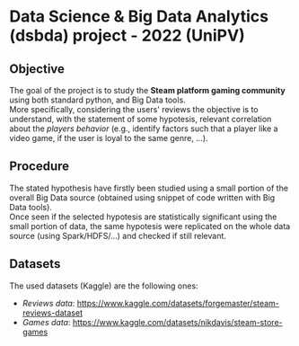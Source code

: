 # Data Science & Big Data Analytics (dsbda) project - 2022 (UniPV)

## Objective
The goal of the project is to study the **Steam platform gaming community** using both standard python, and Big Data tools.<br>
More specifically, considering the users' reviews the objective is to understand, with the statement of some hypotesis, relevant correlation about the *players behavior* (e.g., identify factors such that a player like a video game, if the user is loyal to the same genre, ...).

## Procedure
The stated hypothesis have firstly been studied using a small portion of the overall Big Data source (obtained using snippet of code written with Big Data tools).<br>
Once seen if the selected hypotesis are statistically significant using the small portion of data, the same hypotesis were replicated on the whole data source (using Spark/HDFS/...) and checked if still relevant.

## Datasets
The used datasets (Kaggle) are the following ones:
 - *Reviews data*: https://www.kaggle.com/datasets/forgemaster/steam-reviews-dataset
 - *Games data*: https://www.kaggle.com/datasets/nikdavis/steam-store-games
